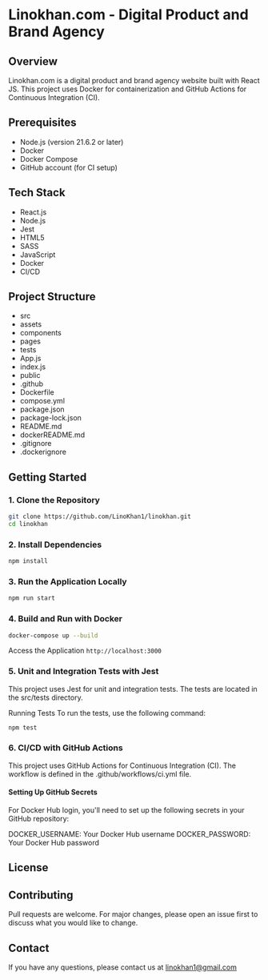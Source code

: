# Linokhan.com - Digital Product and Brand Agency

## Overview
Linokhan.com is a digital product and brand agency website built with React JS. This project uses Docker for containerization and GitHub Actions for Continuous Integration (CI).

## Prerequisites
- Node.js (version 21.6.2 or later)
- Docker
- Docker Compose
- GitHub account (for CI setup)
  
## Tech Stack
- React.js
- Node.js
- Jest
- HTML5
- SASS
- JavaScript
- Docker
- CI/CD
  
## Project Structure
- src
-   assets
-   components
-   pages
-   tests
-   App.js
-   index.js
- public
- .github
- Dockerfile
- compose.yml
- package.json
- package-lock.json
- README.md
- dockerREADME.md
- .gitignore
- .dockerignore

## Getting Started

### 1. Clone the Repository
``` sh
git clone https://github.com/LinoKhan1/linokhan.git
cd linokhan
```
### 2. Install Dependencies
``` sh
npm install
```

### 3. Run the Application Locally
``` sh
npm run start
```

### 4. Build and Run with Docker
``` sh
docker-compose up --build
```

Access the Application
`http://localhost:3000`

### 5. Unit and Integration Tests with Jest
This project uses Jest for unit and integration tests. The tests are located in the src/tests directory.

Running Tests
To run the tests, use the following command:
``` sh
npm test
```

### 6. CI/CD with GitHub Actions
This project uses GitHub Actions for Continuous Integration (CI). The workflow is defined in the .github/workflows/ci.yml file.

#### Setting Up GitHub Secrets
For Docker Hub login, you'll need to set up the following secrets in your GitHub repository:

DOCKER_USERNAME: Your Docker Hub username
DOCKER_PASSWORD: Your Docker Hub password

## License
## Contributing
Pull requests are welcome. For major changes, please open an issue first to discuss what you would like to change.

## Contact
If you have any questions, please contact us at linokhan1@gmail.com

